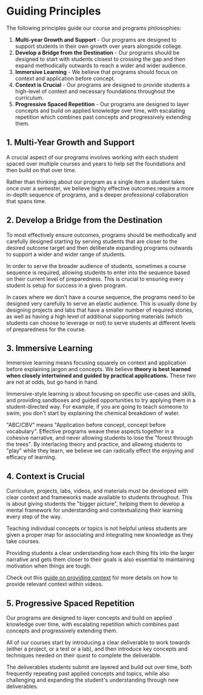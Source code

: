 # Guiding Principles

The following principles guide our course and programs philosophies:

1. **Multi-year Growth and Support** - Our programs are designed to support students in their own growth over years alongside college.
2. **Develop a Bridge from the Destination** - Our programs should be designed to start with students closest to crossing the gap and then expand methodically outwards to reach a wider and wider audience. 
3. **Immersive Learning** - We believe that programs should focus on context and application before concept. 
4. **Context is Crucial** - Our programs are designed to provide students a high-level of context and necessary foundations throughout the curriculum.
5. **Progressive Spaced Repetition** - Our programs are designed to layer concepts and build on applied knowledge over time, with escalating repetition which combines past concepts and progressively extending them.

## 1. Multi-Year Growth and Support

A crucial aspect of our programs involves working with each student spaced over multiple courses and years to help set the foundations and then build on that over time.

Rather than thinking about our program as a single item a student takes once over a semester, we believe highly effective outcomes require a more in-depth sequence of programs, and a deeper professional collaboration that spans time.

## 2. Develop a Bridge from the Destination

To most effectively ensure outcomes, programs should be methodically and carefully designed starting by serving students that are closer to the desired outcome target and then deliberate expanding programs outwards to support a wider and wider range of students.

In order to serve the broader audience of students, sometimes a course sequence is required, allowing students to enter into the sequence based on their current level of preparedness. This is crucial to ensuring every student is setup for success in a given program.

In cases where we don't have a course sequence, the programs need to be designed very carefully to serve an elastic audience. This is usually done by designing projects and labs that have a smaller number of required stories, as well as having a high level of additional supporting materials (which students can choose to leverage or not) to serve students at different levels of preparedness for the course.

## 3. Immersive Learning

Immersive learning means focusing squarely on context and application before explaining jargon and concepts. We believe **theory is best learned when closely intertwined and guided by practical applications.** These two are not at odds, but go hand in hand.

Immersive-style learning is about focusing on specific use-cases and skills, and providing sandboxes and guided opportunities to try applying them in a student-directed way. For example, if you are going to teach someone to swim, you don't start by explaining the chemical breakdown of water.

"ABC/CBV" means "Application before concept, concept before vocabulary". Effective programs weave these aspects together in a cohesive narrative, and never allowing students to lose the "forest through the trees". By interlacing theory and practice, and allowing students to "play" while they learn, we believe we can radically effect the enjoying and efficacy of learning.

## 4. Context is Crucial

Curriculum, projects, labs, videos, and materials must be developed with clear context and frameworks made available to students throughout. This is about giving students the "bigger picture", helping them to develop a mental framework for understanding and contextualizing their learning every step of the way.

Teaching individual concepts or topics is not helpful unless students are given a proper map for associating and integrating new knowledge as they take courses.

Providing students a clear understanding how each thing fits into the larger narrative and gets them closer to their goals is also essential to maintaining motivation when things are tough.

Check out this [guide on providing context](https://hackmd.io/CDVI8X6mRyO3lIbOxq1\_xw) for more details on how to provide relevant context within videos.

## 5. Progressive Spaced Repetition

Our programs are designed to layer concepts and build on applied knowledge over time, with escalating repetition which combines past concepts and progressively extending them.

All of our courses start by introducing a clear deliverable to work towards (either a project, or a test or a lab), and then introduce key concepts and techniques needed on their quest to complete the deliverable.

The deliverables students submit are layered and build out over time, both frequently repeating past applied concepts and topics, while also challenging and expanding the student's understanding through new deliverables.
